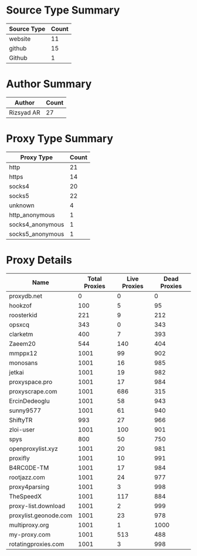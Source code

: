 # Source Type Summary

| Source Type | Count |
|-------------|-------|
| website | 11 |
| github | 15 |
| Github | 1 |


# Author Summary

| Author | Count |
|--------|-------|
| Rizsyad AR | 27 |


# Proxy Type Summary

| Proxy Type | Count |
|------------|-------|
| http | 21 |
| https | 14 |
| socks4 | 20 |
| socks5 | 22 |
| unknown | 4 |
| http_anonymous | 1 |
| socks4_anonymous | 1 |
| socks5_anonymous | 1 |


# Proxy Details

| Name | Total Proxies | Live Proxies | Dead Proxies |
|------|---------------|--------------|---------------|
| proxydb.net | 0 | 0 | 0 |
| hookzof | 100 | 5 | 95 |
| roosterkid | 221 | 9 | 212 |
| opsxcq | 343 | 0 | 343 |
| clarketm | 400 | 7 | 393 |
| Zaeem20 | 544 | 140 | 404 |
| mmppx12 | 1001 | 99 | 902 |
| monosans | 1001 | 16 | 985 |
| jetkai | 1001 | 19 | 982 |
| proxyspace.pro | 1001 | 17 | 984 |
| proxyscrape.com | 1001 | 686 | 315 |
| ErcinDedeoglu | 1001 | 58 | 943 |
| sunny9577 | 1001 | 61 | 940 |
| ShiftyTR | 993 | 27 | 966 |
| zloi-user | 1001 | 100 | 901 |
| spys | 800 | 50 | 750 |
| openproxylist.xyz | 1001 | 20 | 981 |
| proxifly | 1001 | 10 | 991 |
| B4RC0DE-TM | 1001 | 17 | 984 |
| rootjazz.com | 1001 | 24 | 977 |
| proxy4parsing | 1001 | 3 | 998 |
| TheSpeedX | 1001 | 117 | 884 |
| proxy-list.download | 1001 | 2 | 999 |
| proxylist.geonode.com | 1001 | 23 | 978 |
| multiproxy.org | 1001 | 1 | 1000 |
| my-proxy.com | 1001 | 513 | 488 |
| rotatingproxies.com | 1001 | 3 | 998 |
